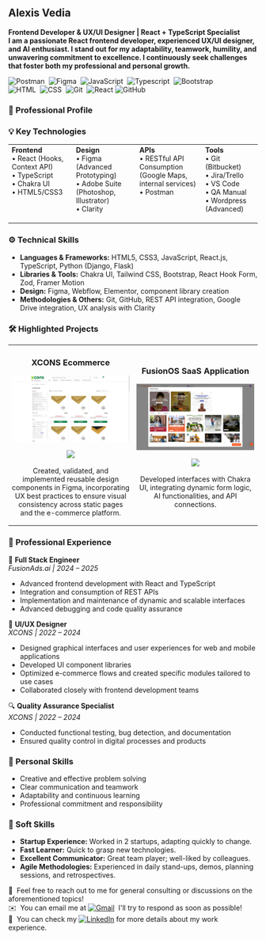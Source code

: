 **Alexis Vedia**
---
**Frontend Developer & UX/UI Designer | React + TypeScript Specialist  
I am a passionate React frontend developer, experienced UX/UI designer, and AI enthusiast. I stand out for my adaptability, teamwork, humility, and unwavering commitment to excellence. I continuously seek challenges that foster both my professional and personal growth.** <br> 

![Postman](https://img.shields.io/badge/Postman-05122A?style=flat&logo=postman)&nbsp;
![Figma](https://img.shields.io/badge/Figma-05122A?style=flat&logo=figma)&nbsp;
![JavaScript](https://img.shields.io/badge/-JavaScript-05122A?style=flat&logo=javascript)&nbsp;
![Typescript](https://img.shields.io/badge/Typescript-05122A?style=flat&logo=typescript)&nbsp;
![Bootstrap](https://img.shields.io/badge/-Bootstrap-05122A?style=flat&logo=bootstrap&logoColor=563D7C)\
![HTML](https://img.shields.io/badge/-HTML-05122A?style=flat&logo=HTML5)&nbsp;
![CSS](https://img.shields.io/badge/-CSS-05122A?style=flat&logo=CSS3&logoColor=1572B6)&nbsp;
![Git](https://img.shields.io/badge/-Git-05122A?style=flat&logo=git)&nbsp;
![React](https://img.shields.io/badge/-React-05122A?style=flat&logo=react)
![GitHub](https://img.shields.io/badge/-GitHub-05122A?style=flat&logo=github)&nbsp;


### 💼 Professional Profile

### 💡 Key Technologies

<table>
  <tr>
    <td valign="top">
      <b>Frontend</b><br>
      • React (Hooks, Context API)  <br>
      • TypeScript <br> 
      • Chakra UI  <br>
      • HTML5/CSS3<br>
    </td>
    <td valign="top">
      <b>Design</b><br>
      • Figma (Advanced Prototyping)  <br>
      • Adobe Suite (Photoshop,<br> Illustrator)<br>
      • Clarity<br><br>
    </td>
    <td valign="top">
      <b>APIs</b> <br>
      • RESTful API Consumption<br> (Google Maps, internal services)  <br>
      • Postman<br>
    </td>
    <td valign="top">
      <b>Tools</b><br>
      • Git (Bitbucket)  <br>
      • Jira/Trello  <br>
      • VS Code <br>
      • QA Manual<br>
      • Wordpress (Advanced)<br>
    </td>
  </tr>
</table>

### ⚙️ Technical Skills
- **Languages & Frameworks:** HTML5, CSS3, JavaScript, React.js, TypeScript, Python (Django, Flask)
- **Libraries & Tools:** Chakra UI, Tailwind CSS, Bootstrap, React Hook Form, Zod, Framer Motion
- **Design:** Figma, Webflow, Elementor, component library creation
- **Methodologies & Others:** Git, GitHub, REST API integration, Google Drive integration, UX analysis with Clarity

### 🛠 Highlighted Projects
<table>
  <tr>
    <td width="50%">
      <h3 align="center">XCONS Ecommerce</h3>
      <div align="center">
        <a href="https://www.xcons.com.ar" target="_blank">
          <img src="https://github.com/AxSRockS/AxSRockS/blob/main/Captura%20de%20pantalla%20(114).png" width="400" alt="XCONS">
        </a>
        <p>
          <a href="https://www.xcons.com.ar" target="_blank">
            <img src="https://img.shields.io/badge/Visit_site-blue">
          </a>
        </p>
        <p>
          Created, validated, and implemented reusable design components in Figma, incorporating UX best practices to ensure visual consistency across static pages and the e-commerce platform.
        </p>
      </div>
    </td>
    <td width="50%">
      <h3 align="center">FusionOS SaaS Application</h3>
      <div align="center">
        <a href="https://backoffice.fusionos.ai/home" target="_blank">
          <img src="https://raw.githubusercontent.com/AxSRockS/AxSRockS/refs/heads/main/Captura%20de%20pantalla%20(112).png" width="400" alt="FusionOS">
        </a>
        <br>
        <p>
          <a href="https://backoffice.fusionos.ai/home" target="_blank">
            <img src="https://img.shields.io/badge/Visit_site-blue">
          </a>
        </p>
        <p>
          Developed interfaces with Chakra UI, integrating dynamic form logic, AI functionalities, and API connections.
        </p>
      </div>
    </td>
  </tr>
</table>

### 💼 Professional Experience

🚀 **Full Stack Engineer**  
*FusionAds.ai | 2024 – 2025*  
- Advanced frontend development with React and TypeScript  
- Integration and consumption of REST APIs  
- Implementation and maintenance of dynamic and scalable interfaces  
- Advanced debugging and code quality assurance  

🎨 **UI/UX Designer**  
*XCONS | 2022 – 2024*  
- Designed graphical interfaces and user experiences for web and mobile applications  
- Developed UI component libraries  
- Optimized e-commerce flows and created specific modules tailored to use cases  
- Collaborated closely with frontend development teams  

🔍 **Quality Assurance Specialist**  
*XCONS | 2022 – 2024*  
- Conducted functional testing, bug detection, and documentation  
- Ensured quality control in digital processes and products  

### 🤝 Personal Skills
- Creative and effective problem solving  
- Clear communication and teamwork  
- Adaptability and continuous learning  
- Professional commitment and responsibility  

### 🤝 Soft Skills 
- **Startup Experience:** Worked in 2 startups, adapting quickly to change.  
- **Fast Learner:** Quick to grasp new technologies.  
- **Excellent Communicator:** Great team player; well-liked by colleagues.  
- **Agile Methodologies:** Experienced in daily stand-ups, demos, planning sessions, and retrospectives.

💬 &nbsp;Feel free to reach out to me for general consulting or discussions on the aforementioned topics!<br>
✉️ &nbsp;You can email me at <a href="mailto:alexisleonelvedia@gmail.com"><img alt="Gmail" src="https://img.shields.io/badge/Gmail-D14836?style=flat&logo=gmail&logoColor=white" /></a> &nbsp;I'll try to respond as soon as possible!<br>
📄 &nbsp;You can check my <a href="https://www.linkedin.com/in/alexis-vedia-80b936190"><img alt="LinkedIn" src="https://img.shields.io/badge/linkedin%20-%230077B5.svg?&style=flat&logo=linkedin&logoColor=white"/></a> for more details about my work experience.
